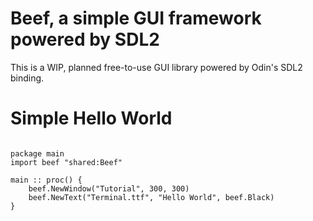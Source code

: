 # Beef, a simple GUI framework powered by SDL2

This is a WIP, planned free-to-use GUI library powered by Odin's SDL2 binding.

# Simple Hello World

```react

package main
import beef "shared:Beef"

main :: proc() {
    beef.NewWindow("Tutorial", 300, 300)
    beef.NewText("Terminal.ttf", "Hello World", beef.Black)
}
```